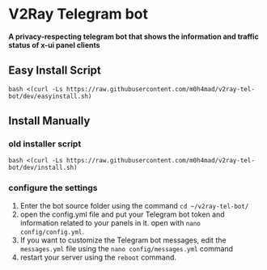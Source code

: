# V2Ray Telegram bot
**A privacy-respecting telegram bot that shows the information and traffic status of x-ui panel clients**

## Easy Install Script

```
bash <(curl -Ls https://raw.githubusercontent.com/m0h4mad/v2ray-tel-bot/dev/easyinstall.sh)
```

## Install Manually
### old installer script
```
bash <(curl -Ls https://raw.githubusercontent.com/m0h4mad/v2ray-tel-bot/dev/install.sh)
```
### configure the settings
1. Enter the bot source folder using the command `cd ~/v2ray-tel-bot/`
2. open the config.yml file and put your Telegram bot token and information related to your panels in it. open with `nano config/config.yml`.
3. If you want to customize the Telegram bot messages, edit the `messages.yml` file using the `nano config/messages.yml` command
4. restart your server using the `reboot` command.
